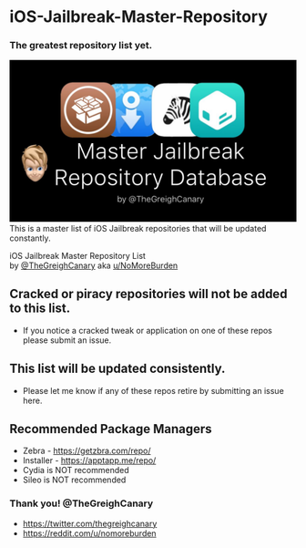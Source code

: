 # iOS-Jailbreak-Master-Repository
### The greatest repository list yet.
![MasterRepo](https://github.com/Greigh/iOS-Jailbreak-Master-Repository/blob/master/MasterRepo-Picture.jpg)
This is a master list of iOS Jailbreak repositories that will be updated constantly.

iOS Jailbreak Master Repository List<br/>
by [@TheGreighCanary](https://twitter.com/TheGreighCanary) aka [u/NoMoreBurden](https://reddit.com/u/nomoreburden)<br/>

## Cracked or piracy repositories will not be added to this list. 
* If you notice a cracked tweak or application on one of these repos please submit an issue. 

## This list will be updated consistently.
* Please let me know if any of these repos retire by submitting an issue here. 

## Recommended Package Managers 
* Zebra - https://getzbra.com/repo/
* Installer - https://apptapp.me/repo/
* Cydia is NOT recommended 
* Sileo is NOT recommended

### Thank you! @TheGreighCanary
* https://twitter.com/thegreighcanary
* https://reddit.com/u/nomoreburden
